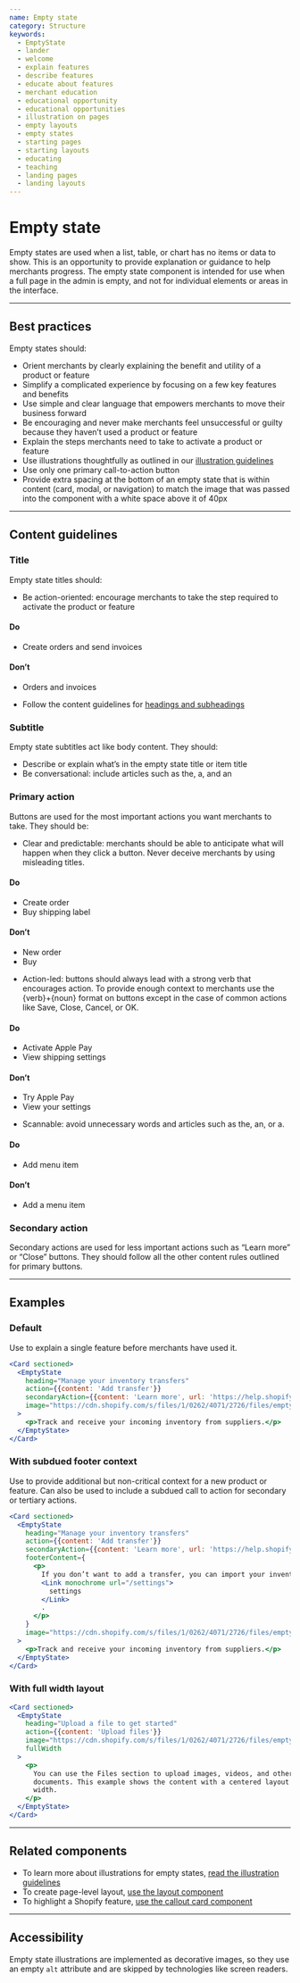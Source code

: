 ```yaml
---
name: Empty state
category: Structure
keywords:
  - EmptyState
  - lander
  - welcome
  - explain features
  - describe features
  - educate about features
  - merchant education
  - educational opportunity
  - educational opportunities
  - illustration on pages
  - empty layouts
  - empty states
  - starting pages
  - starting layouts
  - educating
  - teaching
  - landing pages
  - landing layouts
---
```


# Empty state

Empty states are used when a list, table, or chart has no items or data to show. This is an opportunity to provide explanation or guidance to help merchants progress. The empty state component is intended for use when a full page in the admin is empty, and not for individual elements or areas in the interface.

---

## Best practices

Empty states should:

- Orient merchants by clearly explaining the benefit and utility of a product
  or feature
- Simplify a complicated experience by focusing on a few key features and
  benefits
- Use simple and clear language that empowers merchants to move their business
  forward
- Be encouraging and never make merchants feel unsuccessful or guilty because
  they haven’t used a product or feature
- Explain the steps merchants need to take to activate a product or feature
- Use illustrations thoughtfully as outlined in our [illustration guidelines](https://polaris.shopify.com/design/illustrations)
- Use only one primary call-to-action button
- Provide extra spacing at the bottom of an empty state that is within content
  (card, modal, or navigation) to match the image that was passed into the component
  with a white space above it of 40px

---

## Content guidelines

### Title

Empty state titles should:

- Be action-oriented: encourage merchants to take the step required to activate the product or feature

<!-- usagelist -->

#### Do

- Create orders and send invoices

#### Don’t

- Orders and invoices

<!-- end -->

- Follow the content guidelines for [headings and subheadings](https://polaris.shopify.com/content/actionable-language#section-headings-and-subheadings)

### Subtitle

Empty state subtitles act like body content. They should:

- Describe or explain what’s in the empty state title or item title
- Be conversational: include articles such as the, a, and an

### Primary action

Buttons are used for the most important actions you want merchants to take.
They should be:

- Clear and predictable: merchants should be able to anticipate what will
  happen when they click a button. Never deceive merchants by using misleading
  titles.

<!-- usagelist -->

#### Do

- Create order
- Buy shipping label

#### Don’t

- New order
- Buy

<!-- end -->

- Action-led: buttons should always lead with a strong verb that encourages
  action. To provide enough context to merchants use the {verb}+{noun} format on
  buttons except in the case of common actions like Save, Close, Cancel, or OK.

<!-- usagelist -->

#### Do

- Activate Apple Pay
- View shipping settings

#### Don’t

- Try Apple Pay
- View your settings

<!-- end -->

- Scannable: avoid unnecessary words and articles such as the, an, or a.

<!-- usagelist -->

#### Do

- Add menu item

#### Don’t

- Add a menu item

<!-- end -->

### Secondary action

Secondary actions are used for less important actions such as “Learn more” or
“Close” buttons. They should follow all the other content rules outlined for
primary buttons.

---

## Examples

### Default

Use to explain a single feature before merchants have used it.

```jsx
<Card sectioned>
  <EmptyState
    heading="Manage your inventory transfers"
    action={{content: 'Add transfer'}}
    secondaryAction={{content: 'Learn more', url: 'https://help.shopify.com'}}
    image="https://cdn.shopify.com/s/files/1/0262/4071/2726/files/emptystate-files.png"
  >
    <p>Track and receive your incoming inventory from suppliers.</p>
  </EmptyState>
</Card>
```

### With subdued footer context

Use to provide additional but non-critical context for a new product or feature. Can also be used to include a subdued call to action for secondary or tertiary actions.

```jsx
<Card sectioned>
  <EmptyState
    heading="Manage your inventory transfers"
    action={{content: 'Add transfer'}}
    secondaryAction={{content: 'Learn more', url: 'https://help.shopify.com'}}
    footerContent={
      <p>
        If you don’t want to add a transfer, you can import your inventory from{' '}
        <Link monochrome url="/settings">
          settings
        </Link>
        .
      </p>
    }
    image="https://cdn.shopify.com/s/files/1/0262/4071/2726/files/emptystate-files.png"
  >
    <p>Track and receive your incoming inventory from suppliers.</p>
  </EmptyState>
</Card>
```

### With full width layout

```jsx
<Card sectioned>
  <EmptyState
    heading="Upload a file to get started"
    action={{content: 'Upload files'}}
    image="https://cdn.shopify.com/s/files/1/0262/4071/2726/files/emptystate-files.png"
    fullWidth
  >
    <p>
      You can use the Files section to upload images, videos, and other
      documents. This example shows the content with a centered layout and full
      width.
    </p>
  </EmptyState>
</Card>
```

---

## Related components

- To learn more about illustrations for empty states, [read the illustration guidelines](https://polaris.shopify.com/design/illustrations)
- To create page-level layout, [use the layout component](https://polaris.shopify.com/components/layout)
- To highlight a Shopify feature, [use the callout card component](https://polaris.shopify.com/components/callout-card)

---

## Accessibility

Empty state illustrations are implemented as decorative images, so they use an empty `alt` attribute and are skipped by technologies like screen readers.
